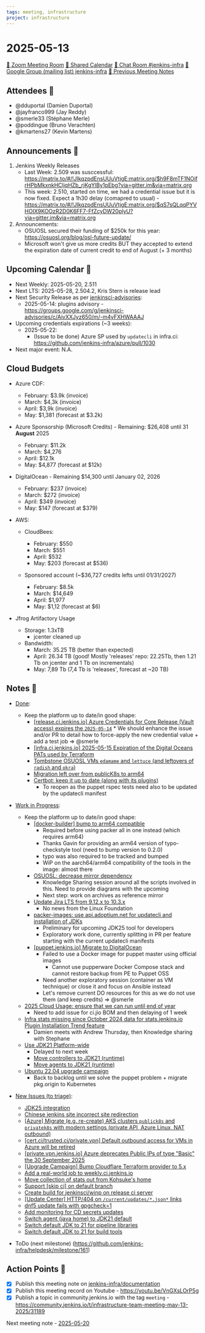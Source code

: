 ```yaml
---
tags: meeting, infrastructure
project: infrastructure
---
```

<!-- markdownlint-disable MD026-->

# 2025-05-13

[:movie_camera: Zoom Meeting Room](https://zoom.us/j/92454301214?pwd=aEVoUi9EanpaakN3L1ZxRlpDQk5Ddz09)
[:calendar: Shared Calendar](https://jenkins.io/event-calendar/)
[:speech_balloon: Chat Room #jenkins-infra](https://matrix.to/#/#jenkins-infra:matrix.org)
[:email: Google Group (mailing list) jenkins-infra](https://groups.google.com/g/jenkins-infra)
[🧠 Previous Meeting Notes](https://github.com/jenkins-infra/documentation/blob/main/meetings/2025-05-13.md)

## Attendees 👥

* @dduportal (Damien Duportal)
* @jayfranco999 (Jay Reddy)
* @smerle33 (Stéphane Merle)
* @poddingue (Bruno Verachten)
* @kmartens27 (Kevin Martens)

## Announcements :loudspeaker:

1. Jenkins Weekly Releases
    * Last Week: 2.509 was susccessful: https://matrix.to/#/!JlkqzpdEnsUUuVtjgE:matrix.org/$h9F8mTF1NOifrHPbMkxnkHCljqHZb_rjKgYlBy1pEbg?via=gitter.im&via=matrix.org
    * This week: 2.510, started on time, we had a credential issue but it is now fixed. Expect a 1h30 delay (comapred to usual) - https://matrix.to/#/!JlkqzpdEnsUUuVtjgE:matrix.org/$qS7sQLqqPYVHOIX9KOOzR2D0K6FF7-FfZcyDW20plyU?via=gitter.im&via=matrix.org
2. Announcements:
    * OSUOSL secured their funding of $250k for this year: https://osuosl.org/blog/osl-future-update/
    * Microsoft won't give us more credits BUT they accepted to extend the expiration date of current credit to end of August (+ 3 months)

## Upcoming Calendar 📆

* Next Weekly: 2025-05-20, 2.511
* Next LTS: 2025-05-28, 2.504.2, Kris Stern is release lead
* Next Security Release as per [jenkinsci-advisories](https://groups.google.com/g/jenkinsci-advisories):
    * 2025-05-14: plugins advisory - https://groups.google.com/g/jenkinsci-advisories/c/AivXXJyz650/m/-m4yFXHWAAAJ
* Upcoming credentials expirations (~3 weeks):
    * 2025-05-22:
        * (Issue to be done) Azure SP used by `updatecli` in infra.ci: https://github.com/jenkins-infra/azure/pull/1030
* Next major event: N.A.

## Cloud Budgets

* Azure CDF:
    * February: $3.9k (invoice)
    * March: $4,3k (invoice)
    * April: $3,9k (invoice)
    * May: $1,381 (forecast at $3.2k)

* Azure Sponsorship (Microsoft Credits) - Remaining: $26,408 until 31 **August** 2025
    * February: $11.2k
    * March: $4,276
    * April: $12.1k
    * May: $4,877 (forecast at $12k)
        
* DigitalOcean - Remaining $14,300 until January 02, 2026
    * February: $237 (invoice)
    * March: $272 (invoice)
    * April: $349 (invoice)
    * May: $147 (forecast at $379)

* AWS:
    * CloudBees:
        * February: $550
        * March: $551
        * April: $532
        * May: $203 (forecast at $536)

    * Sponsored account (~$36,727 credits lefts until 01/31/2027)
        * February: $8.5k
        * March: $14,649
        * April: $1,977
        * May: $1,12 (forecast at $6)

* Jfrog Artifactory Usage
    * Storage: 1.3xTB
        * jcenter cleaned up
    * Bandwidth:
        * March: 35.25 TB (better than expected)
        * April: 26.34 TB (good! Mostly 'releases' repo: 22.25Tb, then 1.21 Tb on jcenter and 1 Tb on incrementals)
        * May: 7,89 Tb (7,4 Tb is 'releases', forecast at ~20 TB)

## Notes :book:

* [Done](https://github.com/jenkins-infra/helpdesk/milestone/160?closed=1):
    * Keep the platform up to date/in good shape: 
        * [[release.ci.jenkins.io] Azure Credentials for Core Release (Vault access) expires the `2025-05-14`](https://github.com/jenkins-infra/helpdesk/issues/4658)
                * We should enhance the issue and/or PR to detail how to force-apply the new credential value + add a test job => @smerle
        * [[infra.ci.jenkins.io] 2025-05-15 Expiration of the Digital Oceans PATs used by Terraform](https://github.com/jenkins-infra/helpdesk/issues/4657)
        * [Tombstone OSUOSL VMs `edamame` and `lettuce` (and leftovers of `radish` and `okra`)](https://github.com/jenkins-infra/helpdesk/issues/4652)
        * [Migration left over from publicK8s to arm64](https://github.com/jenkins-infra/helpdesk/issues/3837)
        * [Certbot: keep it up to date (along with its plugins)](https://github.com/jenkins-infra/helpdesk/issues/4654)
            * To reopen as the puppet rspec tests need also to be updated by the updatecli manifest

* [Work in Progress](https://github.com/jenkins-infra/helpdesk/milestone/160):
    * Keep the platform up to date/in good shape: 
        * [[docker-builder] bump to arm64 compatible](https://github.com/jenkins-infra/helpdesk/issues/4659)
            * Required before using packer all in one instead (which requires arm64)
            * Thanks Gavin for providing an arm64 version of typo-checkstyle tool (need to bump version to 0.2.0)
            * typo was also required to be tracked and bumped
            * WiP on the aarch64/arm64 compatibility of the tools in the image: almost there
        * [OSUOSL: decrease mirror dependency](https://github.com/jenkins-infra/helpdesk/issues/4653)
            * Knowledge Sharing session around all the scripts involved in this. Need to provide diagrams with the upcoming
            * Next step: work on archives as reference mirror 
        * [Update Jira LTS from 9.12.x to 10.3.x](https://github.com/jenkins-infra/helpdesk/issues/4644)
            * No news from the Linux Foundation
        * [packer-images: use api.adoptium.net for updatecli and installation of JDKs](https://github.com/jenkins-infra/helpdesk/issues/4640)
            * Preliminary for upcoming JDK25 tool for developers
            * Exploratory work done, currently splitting in PR per feature starting with the current updatecli manifests
        * [[puppet.jenkins.io] Migrate to DigitalOcean](https://github.com/jenkins-infra/helpdesk/issues/4621)
            * Failed to use a Docker image for puppet master using official images
                * Cannot use pupperware Docker Compose stack and cannot restore backup from PE to Puppet OSS
            * Need another exploratory session (container as VM technique) or close it and focus on Ansible instead 
            * Let's remove current DO resources for this as we do not use them (and keep credits) => @smerle 
    * [2025 Cloud Usage: ensure that we can run until end of year](https://github.com/jenkins-infra/helpdesk/issues/4618)
        * Need to add issue for ci.jio BOM and then delaying of 1 week
    * [Infra stats missing since October 2024 data for stats.jenkins.io Plugin Installation Trend feature](https://github.com/jenkins-infra/helpdesk/issues/4386)
        * Damien meets with Andrew Thursday, then Knowledge sharing with Stephane
    * [Use JDK21 Platform-wide](https://github.com/jenkins-infra/helpdesk/issues/4120)
        * Delayed to next week
        * [Move controllers to JDK21 (runtime)](https://github.com/jenkins-infra/helpdesk/issues/4123)
        * [Move agents to JDK21 (runtime)](https://github.com/jenkins-infra/helpdesk/issues/4121)
    * [Ubuntu 22.04 upgrade campaign](https://github.com/jenkins-infra/helpdesk/issues/2982)
        * Back to backlog until we solve the puppet problem + migrate pkg.origin to Kubernetes

* [New Issues (to triage)](https://github.com/jenkins-infra/helpdesk/milestone/none):
  * [JDK25 integration](https://github.com/jenkins-infra/helpdesk/issues/4641)
  * [Chinese jenkins site incorrect site redirection](https://github.com/jenkins-infra/helpdesk/issues/4632)
  * [[Azure] Migrate (e.g. re-create) AKS clusters `publick8s` and `privatek8s` with modern settings (private API, Azure Linux, NAT outbound)](https://github.com/jenkins-infra/helpdesk/issues/4617)
  * [[cert.ci/trusted.ci/private.vpn] Default outbound access for VMs in Azure will be retired](https://github.com/jenkins-infra/helpdesk/issues/4616)
  * [[private.vpn.jenkins.io] Azure deprecates Public IPs of type "Basic" the 30 September 2025](https://github.com/jenkins-infra/helpdesk/issues/4615)
  * [[Upgrade Campaign] Bump Cloudflare Terraform provider to 5.x](https://github.com/jenkins-infra/helpdesk/issues/4601)
  * [Add a real-world job to weekly.ci.jenkins.io](https://github.com/jenkins-infra/helpdesk/issues/4562)
  * [Move collection of stats out from Kohsuke's home](https://github.com/jenkins-infra/helpdesk/issues/4512)
  * [Support [skip ci] on default branch](https://github.com/jenkins-infra/helpdesk/issues/4496)
  * [Create build for jenkinsci/winp on release ci server](https://github.com/jenkins-infra/helpdesk/issues/4469)
  * [[Update Center] HTTP/404 on `/current/updates/*.json*` links](https://github.com/jenkins-infra/helpdesk/issues/4432)
  * [dnf5 update fails with gpgcheck=1](https://github.com/jenkins-infra/helpdesk/issues/4429)
  * [Add monitoring for CD secrets updates](https://github.com/jenkins-infra/helpdesk/issues/4383)
  * [Switch agent (java home) to JDK21 default](https://github.com/jenkins-infra/helpdesk/issues/4127)
  * [Switch default JDK to 21 for pipeline libraries](https://github.com/jenkins-infra/helpdesk/issues/4126)
  * [Switch default JDK to 21 for build tools](https://github.com/jenkins-infra/helpdesk/issues/4125)

* ToDo (next milestone) (https://github.com/jenkins-infra/helpdesk/milestone/161)

## Action Points :muscle:

<!-- How To: https://github.com/jenkins-infra/runbooks/tree/main/meetings -->
* [x] Publish this meeting note on [jenkins-infra/documentation](https://github.com/jenkins-infra/documentation) 
* [x] Publish this meeting record on Youtube - https://youtu.be/VnGXsLOrP5g
* [x] Publish a topic in community.jenkins.io with the tag `meeting` - https://community.jenkins.io/t/infrastructure-team-meeting-may-13-2025/31189

Next meeting note - [2025-05-20](https://github.com/jenkins-infra/documentation/blob/main/meetings/2025-05-20.md) 